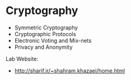 # Cryptography

- Symmetric Cryptography
- Cryptographic Protocols
- Electronic Voting and Mix-nets
- Privacy and Anonymity

Lab Website:
- http://sharif.ir/~shahram.khazaei/home.html